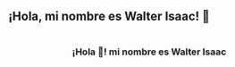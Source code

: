 ## ¡Hola, mi nombre es Walter Isaac! 👋
<p align="center" width="300">
   <img align="center" width="200" />
   <h3 align="center">¡Hola 👋! mi nombre es Walter Isaac </h3>
</p>

<!--
**sakoke/sakoke** is a ✨ _special_ ✨ repository because its `README.md` (this file) appears on your GitHub profile.

Here are some ideas to get you started:

- 🔭 I’m currently working on ...
- 🌱 I’m currently learning ...
- 👯 I’m looking to collaborate on ...
- 🤔 I’m looking for help with ...
- 💬 Ask me about ...
- 📫 How to reach me: ...
- 😄 Pronouns: ...
- ⚡ Fun fact: ...
-->
